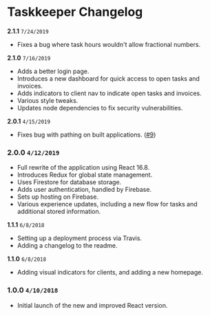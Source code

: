 # Taskkeeper Changelog

**2.1.1** `7/24/2019`

- Fixes a bug where task hours wouldn't allow fractional numbers.

**2.1.0** `7/16/2019`

- Adds a better login page.
- Introduces a new dashboard for quick access to open tasks and invoices.
- Adds indicators to client nav to indicate open tasks and invoices.
- Various style tweaks.
- Updates node dependencies to fix security vulnerabilities.

**2.0.1** `4/15/2019`

- Fixes bug with pathing on built applications. ([#9](https://github.com/braican/taskkeeper/issues/9))

### 2.0.0 `4/12/2019`

- Full rewrite of the application using React 16.8.
- Introduces Redux for global state management.
- Uses Firestore for database storage.
- Adds user authentication, handled by Firebase.
- Sets up hosting on Firebase.
- Various experience updates, including a new flow for tasks and additional stored information.

**1.1.1** `6/8/2018`

- Setting up a deployment process via Travis.
- Adding a changelog to the readme.

**1.1.0** `6/8/2018`

- Adding visual indicators for clients, and adding a new homepage.

### 1.0.0 `4/10/2018`

- Initial launch of the new and improved React version.
